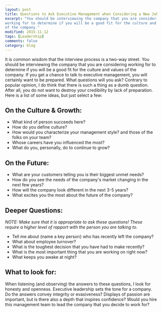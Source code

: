 ```yaml
---
layout: post
title: Questions to Ask Executive Management when Considering a New Job
excerpt: "You should be interviewing the company that you are considering
working for to determine if you will be a good fit for the culture and values
of the company."
modified: 2015-11-12
tags: [Leadership]
comments: false
category: blog
---
```


It is common wisdom that the interview process is a two-way street.  You should
be interviewing the company that you are considering working for to determine
if you will be a good fit for the culture and values of the company.  If you
get a chance to talk to executive management, you will certainly want to be
prepared.  What questions will you ask?  Contrary to popular opinion, I do
think that there is such a thing as a dumb question.  After all, you do not
want to destroy your credibility by lack of preparation.  Here is a list of
some ideas, but just select a few:

## On the Culture & Growth:

* What kind of person succeeds here?
* How do you define culture?
* How would you characterize your management style? and those of the folks on
your team?
* Whose careers have you influenced the most?
* What do you, personally, do to  continue to grow?


## On the Future:

* What are your customers telling you is their biggest unmet needs?
* How do you see the needs of the company's market changing in the next few
years?
* How will the company look different in the next 3-5 years?
* What excites you the most about the future of the company?


## Deeper Questions:

_NOTE: Make sure that it is appropriate to ask these questions! These
require a higher level of rapport with the person you are talking to._

* Tell me about {name a key person} who has recently left the company?
* What about employee turnover?
* What is the toughest decision that you have had to make recently?
* What is the most important thing that you are working on right now?
* What keeps you awake at night?

## What to look for:

When listening (and observing) the answers  to these questions, I look for
honesty and openness. Executive leadership sets the tone for a company. Do the
answers convey integrity or evasiveness?  Displays of passion are important,
but is there also a depth that inspires confidence?  Would you hire this
management team to lead the company that you decide to work for?
